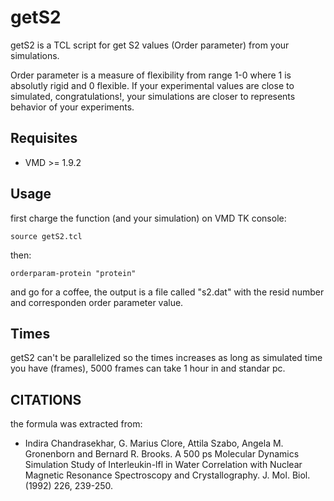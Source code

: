 # getS2
getS2 is a TCL script for get S2 values (Order parameter) from your simulations.

Order parameter is a measure of flexibility from range 1-0 where 1 is absolutly rigid and 0 flexible.
If your experimental values are close to simulated, congratulations!, your simulations are closer to represents behavior of your experiments.

## Requisites
* VMD >= 1.9.2


## Usage
first charge the function (and your simulation) on VMD TK console:

	source getS2.tcl
  
then:
	
	orderparam-protein "protein"

and go for a coffee, the output is a file called "s2.dat" with the resid number and corresponden order parameter value.

## Times
getS2 can't be parallelized so the times increases as long as simulated time you have (frames), 5000 frames can take 1 hour in and standar pc.

## CITATIONS
the formula was extracted from: 
* Indira Chandrasekhar, G. Marius Clore, Attila Szabo, Angela M. Gronenborn and Bernard R. Brooks. A 500 ps Molecular Dynamics Simulation Study of Interleukin-lfl in Water Correlation with Nuclear Magnetic Resonance Spectroscopy and Crystallography. J. Mol. Biol. (1992) 226, 239-250.
